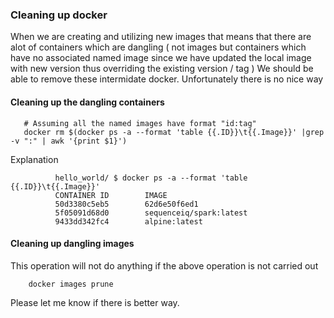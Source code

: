 ### Cleaning up docker

When we are creating and utilizing new images that means that there are alot of containers which are dangling ( not images but containers which have no associated named image since we have updated the local image with new version thus overriding the existing version / tag ) We should be able to remove these intermidate docker. Unfortunately there is no nice way 

#### Cleaning up the dangling containers 

       # Assuming all the named images have format "id:tag" 
       docker rm $(docker ps -a --format 'table {{.ID}}\t{{.Image}}' |grep -v ":" | awk '{print $1}')

Explanation 

              hello_world/ $ docker ps -a --format 'table {{.ID}}\t{{.Image}}'
              CONTAINER ID        IMAGE
              50d3380c5eb5        62d6e50f6ed1
              5f05091d68d0        sequenceiq/spark:latest
              9433dd342fc4        alpine:latest
        
####  Cleaning up dangling images
This operation will not do anything if the above operation is not carried out 

        docker images prune 
      

Please let me know if there is better way. 
